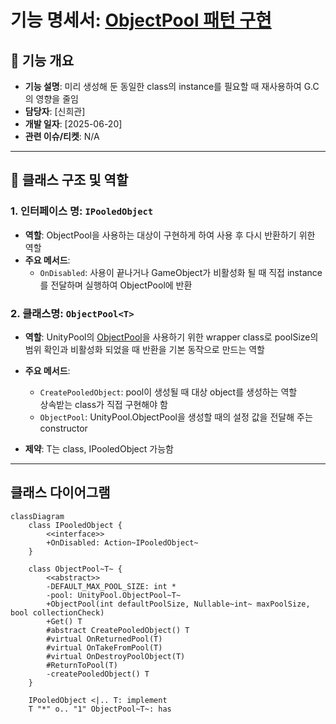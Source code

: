 # 기능 명세서: [ObjectPool 패턴 구현](https://en.wikipedia.org/wiki/Object_pool_pattern)   

## 📌 기능 개요
- **기능 설명**: 미리 생성해 둔 동일한 class의 instance를 필요할 때 재사용하여 G.C의 영향을 줄임   
- **담당자**: [신희관]
- **개발 일자**: [2025-06-20]
- **관련 이슈/티켓**:  N/A

---

## 🧩 클래스 구조 및 역할

### 1. 인터페이스 명: `IPooledObject`
- **역할**: ObjectPool을 사용하는 대상이 구현하게 하여 사용 후 다시 반환하기 위한 역할
- **주요 메서드**:   
  - `OnDisabled`: 사용이 끝나거나 GameObject가 비활성화 될 때 직접 instance를 전달하며 실행하여 ObjectPool에 반환   
### 2. 클래스명: `ObjectPool<T>`
- **역할**: UnityPool의 [ObjectPool](https://docs.unity3d.com/6000.1/Documentation/ScriptReference/Pool.ObjectPool_1.html)을 사용하기 위한 wrapper class로 poolSize의 범위 확인과 비활성화 되었을 때 반환을 기본 동작으로 만드는 역할
- **주요 메서드**:
  - `CreatePooledObject`: pool이 생성될 때 대상 object를 생성하는 역할   
	      상속받는 class가 직접 구현해야 함
  - `ObjectPool`: UnityPool.ObjectPool을 생성할 때의 설정 값을 전달해 주는 constructor

- **제약**: T는  class, IPooledObject 가능함 

---

## 클래스 다이어그램
```mermaid
classDiagram
	class IPooledObject {
		<<interface>>
		+OnDisabled: Action~IPooledObject~
	}

	class ObjectPool~T~ {
		<<abstract>>
		-DEFAULT_MAX_POOL_SIZE: int *
		-pool: UnityPool.ObjectPool~T~
		+ObjectPool(int defaultPoolSize, Nullable~int~ maxPoolSize, bool collectionCheck)
		+Get() T
		#abstract CreatePooledObject() T
		#virtual OnReturnedPool(T)
		#virtual OnTakeFromPool(T)
		#virtual OnDestroyPoolObject(T)
		#ReturnToPool(T)
		-createPooledObject() T		
	}

	IPooledObject <|.. T: implement
	T "*" o.. "1" ObjectPool~T~: has
```